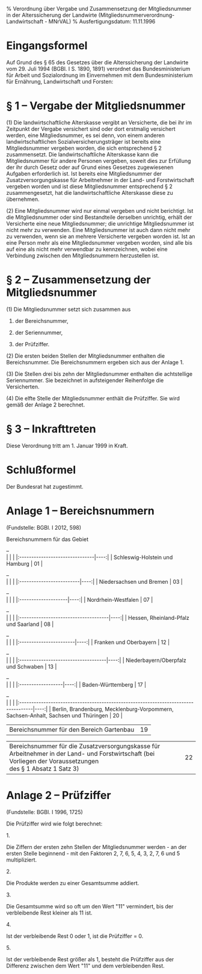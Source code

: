 % Verordnung über Vergabe und Zusammensetzung der Mitgliedsnummer in der Alterssicherung der Landwirte  (Mitgliedsnummerverordnung-Landwirtschaft - MNrVAL)
% Ausfertigungsdatum: 11.11.1996
 
# Eingangsformel

Auf Grund des § 65 des Gesetzes über die Alterssicherung der Landwirte vom 29. Juli 1994 (BGBl. I S. 1890, 1891) verordnet das Bundesministerium für Arbeit und Sozialordnung im Einvernehmen mit dem Bundesministerium für Ernährung, Landwirtschaft und Forsten:

# § 1 – Vergabe der Mitgliedsnummer

(1) Die landwirtschaftliche Alterskasse vergibt an Versicherte, die bei ihr im Zeitpunkt der Vergabe versichert sind oder dort erstmalig versichert werden, eine Mitgliedsnummer, es sei denn, von einem anderen landwirtschaftlichen Sozialversicherungsträger ist bereits eine Mitgliedsnummer vergeben worden, die sich entsprechend § 2 zusammensetzt. Die landwirtschaftliche Alterskasse kann die Mitgliedsnummer für andere Personen vergeben, soweit dies zur Erfüllung der ihr durch Gesetz oder auf Grund eines Gesetzes zugewiesenen Aufgaben erforderlich ist. Ist bereits eine Mitgliedsnummer der Zusatzversorgungskasse für Arbeitnehmer in der Land- und Forstwirtschaft vergeben worden und ist diese Mitgliedsnummer entsprechend § 2 zusammengesetzt, hat die landwirtschaftliche Alterskasse diese zu übernehmen.

(2) Eine Mitgliedsnummer wird nur einmal vergeben und nicht berichtigt. Ist die Mitgliedsnummer oder sind Bestandteile derselben unrichtig, erhält der Versicherte eine neue Mitgliedsnummer; die unrichtige Mitgliedsnummer ist nicht mehr zu verwenden. Eine Mitgliedsnummer ist auch dann nicht mehr zu verwenden, wenn sie an mehrere Versicherte vergeben worden ist. Ist an eine Person mehr als eine Mitgliedsnummer vergeben worden, sind alle bis auf eine als nicht mehr verwendbar zu kennzeichnen, wobei eine Verbindung zwischen den Mitgliedsnummern herzustellen ist.

# § 2 – Zusammensetzung der Mitgliedsnummer

(1) Die Mitgliedsnummer setzt sich zusammen aus

1. der Bereichsnummer,

2. der Seriennummer,

3. der Prüfziffer.

(2) Die ersten beiden Stellen der Mitgliedsnummer enthalten die Bereichsnummer. Die Bereichsnummern ergeben sich aus der Anlage 1.

(3) Die Stellen drei bis zehn der Mitgliedsnummer enthalten die achtstellige Seriennummer. Sie bezeichnet in aufsteigender Reihenfolge die Versicherten.

(4) Die elfte Stelle der Mitgliedsnummer enthält die Prüfziffer. Sie wird gemäß der Anlage 2 berechnet.

# § 3 – Inkrafttreten

Diese Verordnung tritt am 1. Januar 1999 in Kraft.

# Schlußformel

Der Bundesrat hat zugestimmt.

# Anlage 1 – Bereichsnummern

(Fundstelle: BGBl. I 2012, 598)

Bereichsnummern für das Gebiet

–  
|                                |     |
|:-------------------------------|----:|
| Schleswig-Holstein und Hamburg |  01 |

–  
|                          |     |
|:-------------------------|----:|
| Niedersachsen und Bremen |  03 |

–  
|                     |     |
|:--------------------|----:|
| Nordrhein-Westfalen |  07 |

–  
|                                      |     |
|:-------------------------------------|----:|
| Hessen, Rheinland-Pfalz und Saarland |  08 |

–  
|                        |     |
|:-----------------------|----:|
| Franken und Oberbayern |  12 |

–  
|                                     |     |
|:------------------------------------|----:|
| Niederbayern/Oberpfalz und Schwaben |  13 |

–  
|                   |     |
|:------------------|----:|
| Baden-Württemberg |  17 |

–  
|                                                                                    |     |
|:-----------------------------------------------------------------------------------|----:|
| Berlin, Brandenburg, Mecklenburg-Vorpommern, Sachsen-Anhalt, Sachsen und Thüringen |  20 |

|                                          |     |
|:-----------------------------------------|----:|
| Bereichsnummer für den Bereich Gartenbau |  19 |

<table width="100%" style="border: none;"><tbody><tr class="odd"><td style="text-align: left;">Bereichsnummer für die Zusatzversorgungskasse für Arbeitnehmer in der Land- und Forstwirtschaft (bei Vorliegen der Voraussetzungen<br />
des § 1 Absatz 1 Satz 3)</td><td style="text-align: right;">22</td></tr></tbody></table>

# Anlage 2 – Prüfziffer

(Fundstelle: BGBl. I 1996, 1725)

Die Prüfziffer wird wie folgt berechnet:

  

  

1\.

Die Ziffern der ersten zehn Stellen der Mitgliedsnummer werden - an der ersten Stelle beginnend - mit den Faktoren 2, 7, 6, 5, 4, 3, 2, 7, 6 und 5 multipliziert.

2\.

Die Produkte werden zu einer Gesamtsumme addiert.

3\.

Die Gesamtsumme wird so oft um den Wert "11" vermindert, bis der verbleibende Rest kleiner als 11 ist.

4\.

Ist der verbleibende Rest 0 oder 1, ist die Prüfziffer = 0.

5\.

Ist der verbleibende Rest größer als 1, besteht die Prüfziffer aus der Differenz zwischen dem Wert "11" und dem verbleibenden Rest.
